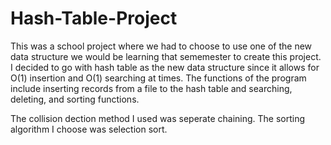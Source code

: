 # Hash-Table-Project

This was a school project where we had to choose to use one of the new data structure we would be learning that sememester to create this project. I decided to go with hash table
as the new data structure since it allows for O(1) insertion and O(1) searching at times.
The functions of the program include inserting records from a file to the hash table and searching, deleting, and sorting functions.

The collision dection method I used was seperate chaining.
The sorting algorithm I choose was selection sort.


